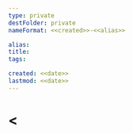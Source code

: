 ```yaml
---
type: private
destFolder: private
nameFormat: <<created>>-<<alias>>

alias: 
title:
tags:

created: <<date>>
lastmod: <<date>>
---
```


# <<title>>
